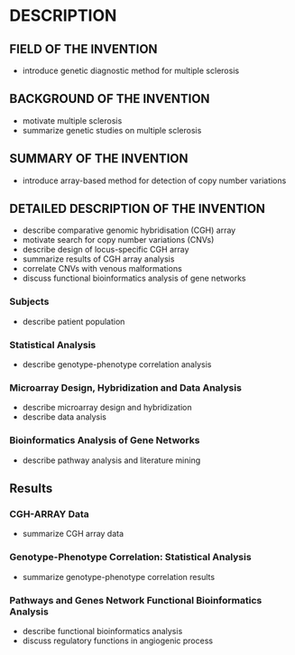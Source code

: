 # DESCRIPTION

## FIELD OF THE INVENTION

- introduce genetic diagnostic method for multiple sclerosis

## BACKGROUND OF THE INVENTION

- motivate multiple sclerosis
- summarize genetic studies on multiple sclerosis

## SUMMARY OF THE INVENTION

- introduce array-based method for detection of copy number variations

## DETAILED DESCRIPTION OF THE INVENTION

- describe comparative genomic hybridisation (CGH) array
- motivate search for copy number variations (CNVs)
- describe design of locus-specific CGH array
- summarize results of CGH array analysis
- correlate CNVs with venous malformations
- discuss functional bioinformatics analysis of gene networks

### Subjects

- describe patient population

### Statistical Analysis

- describe genotype-phenotype correlation analysis

### Microarray Design, Hybridization and Data Analysis

- describe microarray design and hybridization
- describe data analysis

### Bioinformatics Analysis of Gene Networks

- describe pathway analysis and literature mining

## Results

### CGH-ARRAY Data

- summarize CGH array data

### Genotype-Phenotype Correlation: Statistical Analysis

- summarize genotype-phenotype correlation results

### Pathways and Genes Network Functional Bioinformatics Analysis

- describe functional bioinformatics analysis
- discuss regulatory functions in angiogenic process

